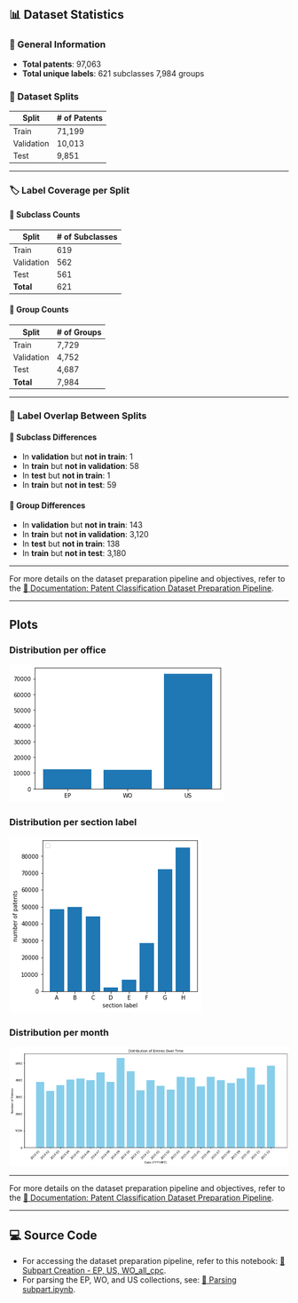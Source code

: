 ## 📊 Dataset Statistics

### 🧾 General Information
- **Total patents**: 97,063  
- **Total unique labels**: 621 subclasses 7,984 groups 

### 📁 Dataset Splits
| Split       | # of Patents |
|-------------|--------------|
| Train       | 71,199       |
| Validation  | 10,013       |
| Test        | 9,851       |

---

### 🏷️ Label Coverage per Split

#### 🔹 Subclass Counts
| Split       | # of Subclasses |
|-------------|-----------------|
| Train       | 619             |
| Validation  | 562             |
| Test        | 561             |
| **Total**   | 621             |

#### 🔹 Group Counts
| Split       | # of Groups     |
|-------------|-----------------|
| Train       | 7,729           |
| Validation  | 4,752           |
| Test        | 4,687           |
| **Total**   | 7,984           |

---

### 🔄 Label Overlap Between Splits

#### 📌 Subclass Differences
- In **validation** but **not in train**: 1  
- In **train** but **not in validation**: 58 
- In **test** but **not in train**: 1  
- In **train** but **not in test**: 59  

#### 📌 Group Differences
- In **validation** but **not in train**: 143 
- In **train** but **not in validation**: 3,120  
- In **test** but **not in train**: 138  
- In **train** but **not in test**: 3,180  

---

For more details on the dataset preparation pipeline and objectives, refer to the [📄 Documentation: Patent Classification Dataset Preparation Pipeline](https://github.com/cs1msa/WPIplus/tree/main/Collection%20Verticals%20(subsets)/%23HelloWorldSample2).

---

## Plots
### Distribution per office
![Plot the distribution of patents per office.png](Plot%20per%20office_cpc.png)

### Distribution per section label
![Plot the distribution of patents per section label.png](Plot%20the%20distribution%20of%20patents%20per%20section%20label_cpc.png)

### Distribution per month
![Plot the distribution of patents per month.png](Distribution%20of%20Entries%20Over%20Time_cpc.png)

---

For more details on the dataset preparation pipeline and objectives, refer to the [📄 Documentation: Patent Classification Dataset Preparation Pipeline](https://github.com/cs1msa/WPIplus/tree/main/Collection%20Verticals%20(subsets)/%23HelloWorldSample2).

---

## 💻 Source Code

- For accessing the dataset preparation pipeline, refer to this notebook: [📄 Subpart Creation - EP, US, WO_all_cpc](https://github.com/cs1msa/WPIplus/blob/main/Collection%20Verticals%20(subsets)/Source%20Code/Subpart%20Creation%20-%20EP%2C%20US%2C%20WO_all_cpc.ipynb).
- For parsing the EP, WO, and US collections, see: [📄 Parsing subpart.ipynb](https://github.com/cs1msa/WPIplus/blob/main/Collection%20Verticals%20(subsets)/Source%20Code/Parsing%20subpart.ipynb).
